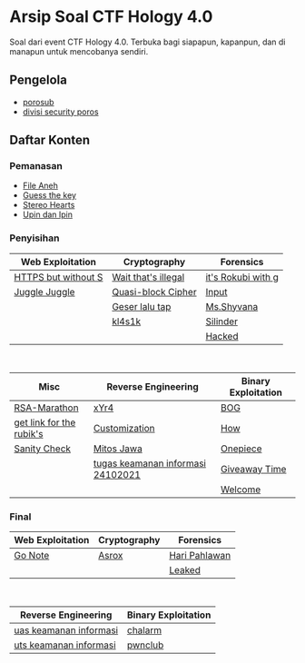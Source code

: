 # Arsip Soal CTF Hology 4.0

Soal dari event CTF Hology 4.0. Terbuka bagi siapapun, kapanpun, dan di manapun untuk mencobanya sendiri.

## Pengelola

- [porosub](https://github.com/porosub)
- [divisi security poros](https://github.com/divisi-security-poros)

## Daftar Konten

### Pemanasan
- [File Aneh](Pemanasan/File-Aneh/README.md)
- [Guess the key](Pemanasan/Guess-the-key/README.md)
- [Stereo Hearts](Pemanasan/Stereo-Hearts/README.md)
- [Upin dan Ipin](Pemanasan/Upin-dan-Ipin/README.md)

### Penyisihan 

| Web Exploitation                                                                 | Cryptography                                                                 | Forensics                                                              |
| -------------------------------------------------------------------------------- | ---------------------------------------------------------------------------- | ---------------------------------------------------------------------- |
| [HTTPS but without S](Penyisihan/Web-Exploitation/HTTPS-but-without-S/README.md) | [Wait that's illegal](Penyisihan/Cryptography/Wait-that's-illegal/README.md) | [it's Rokubi with g](Penyisihan/Forensic/it's-Rokubi-with-g/README.md) |
| [Juggle Juggle](Penyisihan/Web-Exploitation/Juggle-Juggle/README.md)             | [Quasi-block Cipher](Penyisihan/Cryptography/Quasi-block-Cipher/README.md)   | [Input](Penyisihan/Forensic/Input/README.md)                           |
|                                                                                  | [Geser lalu tap](Penyisihan/Cryptography/Geser-lalu-tap/README.md)           | [Ms.Shyvana](Penyisihan/Forensic/Ms.Shyvana/README.md)                 |
|                                                                                  | [kl4s1k](Penyisihan/Cryptography/kl4s1k/Readme.md)                           | [Silinder](Penyisihan/Forensic/Silinder/readme.md)                     |
|                                                                                  |                                                                              | [Hacked](Penyisihan/Forensic/Hacked/README.md)                         |


</br>

| Misc                                                                           | Reverse Engineering                                                                                             | Binary Exploitation                                                     |
| ------------------------------------------------------------------------------ | --------------------------------------------------------------------------------------------------------------- | ----------------------------------------------------------------------- |
| [RSA-Marathon](Penyisihan/Misc/RSA-Marathon/README.md)                         | [xYr4](Penyisihan/Reverse-Engineering/xYr4/README.md)                                                           | [BOG](Penyisihan/Binary-Exploitation/BOG/README.md)                     |
| [get link for the rubik's](Penyisihan/Misc/get-link-for-the-rubik's/README.md) | [Customization](Penyisihan/Reverse-Engineering/Customization/README.md)                                         | [How](Penyisihan/Binary-Exploitation/How/README.md)                     |
| [Sanity Check](Penyisihan/Misc/Sanity-Check/README.md)                         | [Mitos Jawa](Penyisihan/Reverse-Engineering/Mitos-Jawa/README.md)                                               | [Onepiece](Penyisihan/Binary-Exploitation/Onepiece/README.md)           |
|                                                                                | [tugas keamanan informasi 24102021](Penyisihan/Reverse-Engineering/tugas-keamanan-informasi-24102021/README.md) | [Giveaway Time](Penyisihan/Binary-Exploitation/Giveaway-Time/README.md) |
|                                                                                |                                                                                                                 | [Welcome](Penyisihan/Binary-Exploitation/Welcome/README.md)             |

### Final

| Web Exploitation                                    | Cryptography                                | Forensics                                               |
| --------------------------------------------------- | ------------------------------------------- | ------------------------------------------------------- |
| [Go Note](Final/Web-Exploitation/Go-Note/README.md) | [Asrox](Final/Cryptography/Asrox/README.md) | [Hari Pahlawan](Final/Forensic/Hari-Pahlawan/README.md) |
|                                                     |                                             | [Leaked](Final/Forensic/Leaked/Readme.md)               |



</br>

| Reverse Engineering                                                                  | Binary Exploitation                                    |
| ------------------------------------------------------------------------------------ | ------------------------------------------------------ |
| [uas keamanan informasi](Final/Reverse-Engineering/uas-keamanan-informasi/README.md) | [chalarm](Final/Binary-Exploitation/chalarm/README.md) |
| [uts keamanan informasi](Final/Reverse-Engineering/uts-keamanan-informasi/README.md) | [pwnclub](Final/Binary-Exploitation/pwnclub/README.md) |



<!-- TODO Tabel -->
